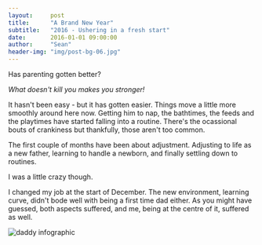 ```yaml
---
layout:     post
title:      "A Brand New Year"
subtitle:   "2016 - Ushering in a fresh start"
date:       2016-01-01 09:00:00
author:     "Sean"
header-img: "img/post-bg-06.jpg"
---
```


Has parenting gotten better?

_What doesn't kill you makes you stronger!_

It hasn't been easy - but it has gotten easier. Things move a little more smoothly around here now. Getting him to nap, 
the bathtimes, the feeds and the playtimes have started falling into a routine. There's the ocassional bouts of crankiness but 
thankfully, those aren't too common.

The first couple of months have been about adjustment. Adjusting to life as a new father, learning to handle a newborn, and finally
settling down to routines.

I was a little crazy though.

I changed my job at the start of December. The new environment, learning curve, didn't bode well with being a first time dad either.
As you might have guessed, both aspects suffered, and me, being at the centre of it, suffered as well. 

![daddy infographic]("img/parenting_tips.jpg")
